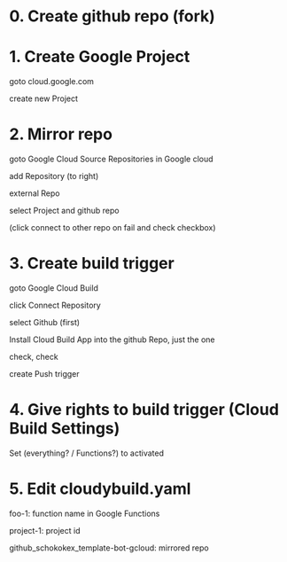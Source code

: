 # 0. Create github repo (fork)
# 1. Create Google Project

goto cloud.google.com

create new Project

# 2. Mirror repo

goto Google Cloud Source Repositories in Google cloud

add Repository (to right)

external Repo

select Project and github repo

(click connect to other repo on fail and check checkbox)

# 3. Create build trigger

goto Google Cloud Build

click Connect Repository

select Github (first)

Install Cloud Build App into the github Repo, just the one

check, check

create Push trigger

# 4. Give rights to build trigger (Cloud Build Settings)

Set (everything? / Functions?) to activated

# 5. Edit cloudybuild.yaml

foo-1: function name in Google Functions

project-1: project id

github_schokokex_template-bot-gcloud: mirrored repo
